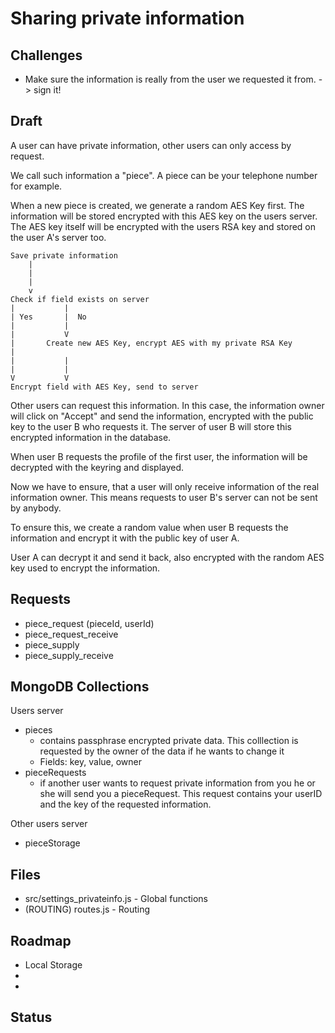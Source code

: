 # Sharing private information



## Challenges

* Make sure the information is really from the user we requested it from. -> sign it!

## Draft

A user can have private information, other users can only access by request.


We call such information a "piece". A piece can be your telephone number for example.


When a new piece is created, we generate a random AES Key first.
The information will be stored encrypted with this AES key on the users server. 
The AES key itself will be encrypted with the users RSA key and stored on the user A's server too.




	Save private information
		|
		|
		|
		v
	Check if field exists on server
	|			|
	| Yes     	|  No
	|			|
	| 			V
	|		Create new AES Key, encrypt AES with my private RSA Key
	|		
	|			|
	|			|
	V			V
	Encrypt field with AES Key, send to server




Other users can request this information. In this case, the information owner will click on "Accept" and send the information, encrypted with the public key to the user B who requests it. The server of user B will store this encrypted information in the database. 

When user B requests the profile of the first user, the information will be decrypted with the keyring and displayed.


Now we have to ensure, that a user will only receive information of the real information owner. This means requests to user B's server can not be sent by anybody.

To ensure this, we create a random value when user B requests the information and encrypt it with the public key of user A.

User A can decrypt it and send it back, also encrypted with the random AES key used to encrypt the information.


## Requests

* piece_request (pieceId, userId)
* piece_request_receive
* piece_supply
* piece_supply_receive

## MongoDB Collections

Users server

* pieces
	* contains passphrase encrypted private data. This colllection is requested by the owner of the data if he wants to change it
	* Fields: key, value, owner 
* pieceRequests
	* if another user wants to request private information from you he or she will send you a pieceRequest. This request contains your userID and the key of the requested information.


Other users server

* pieceStorage

## Files

* src/settings_privateinfo.js - Global functions
* (ROUTING) routes.js - Routing

## Roadmap

* Local Storage
*
*

## Status

